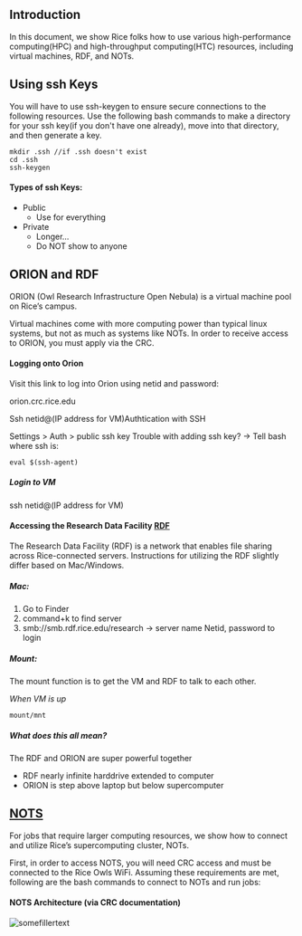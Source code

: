 
## Introduction 
In this document, we show Rice folks how to use various high-performance computing(HPC) and high-throughput computing(HTC) resources, including virtual machines, RDF, and NOTs.

## Using ssh Keys
You will have to use ssh-keygen to ensure secure connections to the following resources.  Use the following bash commands to make a directory for your ssh key(if you don't have one already), move into that directory, and then generate a key.

```
mkdir .ssh //if .ssh doesn't exist
cd .ssh
ssh-keygen
```

#### Types of ssh Keys:
- Public
    - Use for everything
- Private 
    - Longer… 
    - Do NOT show to anyone

## ORION and RDF
ORION (Owl Research Infrastructure Open Nebula) is a virtual machine pool on Rice’s campus.

Virtual machines come with more computing power than typical linux systems, but not as much as systems like NOTs. In order to receive access to ORION, you must apply via the CRC.

#### Logging onto Orion
Visit this link to log into Orion using netid and password:

orion.crc.rice.edu 

Ssh netid@(IP address for VM)Authtication with SSH

Settings > Auth > public ssh key
Trouble with adding ssh key? →  Tell bash where ssh is:

```
eval $(ssh-agent)
```

##### Login to VM

ssh netid@(IP address for VM)

#### Accessing the Research Data Facility [RDF](https://kb.rice.edu/page.php?id=108256)
The Research Data Facility (RDF) is a network that enables file sharing across Rice-connected servers.  Instructions for utilizing the RDF slightly differ based on Mac/Windows.

##### Mac:
1. Go to Finder
2. command+k to find server
3. smb://smb.rdf.rice.edu/research → server name
Netid, password to login

##### Mount:
The mount function is to get the VM and RDF to talk to each other. 

*When VM is up* 
```
mount/mnt
```

##### What does this all mean? 
The RDF and ORION are super powerful together

- RDF nearly infinite harddrive extended to computer
- ORION is step above laptop but below supercomputer 

## [NOTS](https://kb.rice.edu/page.php?id=108237)

For jobs that require larger computing resources, we show how to connect and utilize Rice’s supercomputing cluster, NOTs.

First, in order to access NOTS, you will need CRC access and must be connected to the Rice Owls WiFi.  Assuming these requirements are met, following are the bash commands to connect to NOTs and run jobs:

#### NOTS Architecture (via CRC documentation)

![somefillertext](https://kb.rice.edu/images/group273/108446/loginDiagram2.png)







